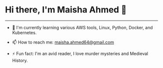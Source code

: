 # Hi there, I'm Maisha Ahmed 👋
___________________________________________________________________________________________________________________________________________________________________________________

- 🌱 I'm currently learning various AWS tools, Linux, Python, Docker, and Kubernetes.

- 📫 How to reach me: maisha.ahmed64@gmail.com

- ⚡ Fun fact: I'm an avid reader, I love murder mysteries and Medieval History. 
<!--
**maisha-ahmed/maisha-ahmed** is a ✨ _special_ ✨ repository because its `README.md` (this file) appears on your GitHub profile.

Here are some ideas to get you started:

- 🔭 I’m currently working on ...
- 🌱 I’m currently learning ...
- 👯 I’m looking to collaborate on ...
- 🤔 I’m looking for help with ...
- 💬 Ask me about ...
- 📫 How to reach me: ...
- 😄 Pronouns: ...
- ⚡ Fun fact: ...
-->
